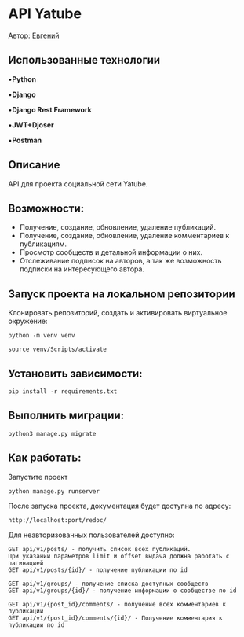 # API Yatube

Автор: [Евгений](https://github.com/ClinkyClink)

## Использованные технологии
•**Python**

•**Django**

•**Django Rest Framework**

•**JWT+Djoser**

•**Postman**

## Описание
API для проекта социальной сети Yatube.

## Возможности:

- Получение, создание, обновление, удаление публикаций.
- Получение, создание, обновление, удаление комментариев к публикациям.
- Просмотр сообществ и детальной информации о них.
- Отслеживание подписок на авторов, а так же возможность подписки на интересующего автора.

## Запуск проекта на локальном репозитории
Клонировать репозиторий, cоздать и активировать виртуальное окружение:

`python -m venv venv`

`source venv/Scripts/activate`

## Установить зависимости:

`pip install -r requirements.txt`

## Выполнить миграции:

`python3 manage.py migrate`

## Как работать:

Запустите проект 

`python manage.py runserver`

После запуска проекта, документация будет доступна по адресу:

```
http://localhost:port/redoc/
```

Для неавторизованных пользователей доступно:

```
GET api/v1/posts/ - получить список всех публикаций.
При указании параметров limit и offset выдача должна работать с пагинацией
GET api/v1/posts/{id}/ - получение публикации по id

GET api/v1/groups/ - получение списка доступных сообществ
GET api/v1/groups/{id}/ - получение информации о сообществе по id

GET api/v1/{post_id}/comments/ - получение всех комментариев к публикации
GET api/v1/{post_id}/comments/{id}/ - Получение комментария к публикации по id
```
